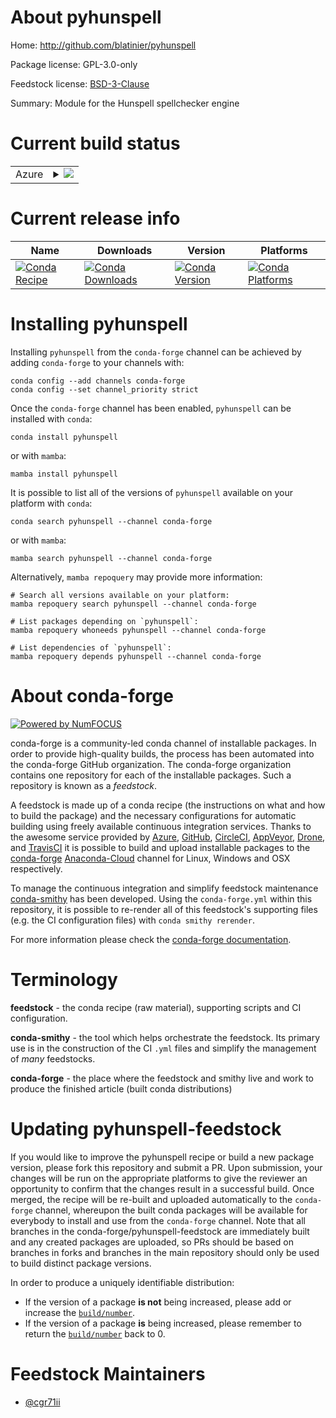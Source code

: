 About pyhunspell
================

Home: http://github.com/blatinier/pyhunspell

Package license: GPL-3.0-only

Feedstock license: [BSD-3-Clause](https://github.com/conda-forge/pyhunspell-feedstock/blob/main/LICENSE.txt)

Summary: Module for the Hunspell spellchecker engine

Current build status
====================


<table>
    
  <tr>
    <td>Azure</td>
    <td>
      <details>
        <summary>
          <a href="https://dev.azure.com/conda-forge/feedstock-builds/_build/latest?definitionId=16140&branchName=main">
            <img src="https://dev.azure.com/conda-forge/feedstock-builds/_apis/build/status/pyhunspell-feedstock?branchName=main">
          </a>
        </summary>
        <table>
          <thead><tr><th>Variant</th><th>Status</th></tr></thead>
          <tbody><tr>
              <td>linux_64_python3.7.____cpython</td>
              <td>
                <a href="https://dev.azure.com/conda-forge/feedstock-builds/_build/latest?definitionId=16140&branchName=main">
                  <img src="https://dev.azure.com/conda-forge/feedstock-builds/_apis/build/status/pyhunspell-feedstock?branchName=main&jobName=linux&configuration=linux_64_python3.7.____cpython" alt="variant">
                </a>
              </td>
            </tr><tr>
              <td>linux_64_python3.8.____cpython</td>
              <td>
                <a href="https://dev.azure.com/conda-forge/feedstock-builds/_build/latest?definitionId=16140&branchName=main">
                  <img src="https://dev.azure.com/conda-forge/feedstock-builds/_apis/build/status/pyhunspell-feedstock?branchName=main&jobName=linux&configuration=linux_64_python3.8.____cpython" alt="variant">
                </a>
              </td>
            </tr><tr>
              <td>linux_64_python3.9.____cpython</td>
              <td>
                <a href="https://dev.azure.com/conda-forge/feedstock-builds/_build/latest?definitionId=16140&branchName=main">
                  <img src="https://dev.azure.com/conda-forge/feedstock-builds/_apis/build/status/pyhunspell-feedstock?branchName=main&jobName=linux&configuration=linux_64_python3.9.____cpython" alt="variant">
                </a>
              </td>
            </tr>
          </tbody>
        </table>
      </details>
    </td>
  </tr>
</table>

Current release info
====================

| Name | Downloads | Version | Platforms |
| --- | --- | --- | --- |
| [![Conda Recipe](https://img.shields.io/badge/recipe-pyhunspell-green.svg)](https://anaconda.org/conda-forge/pyhunspell) | [![Conda Downloads](https://img.shields.io/conda/dn/conda-forge/pyhunspell.svg)](https://anaconda.org/conda-forge/pyhunspell) | [![Conda Version](https://img.shields.io/conda/vn/conda-forge/pyhunspell.svg)](https://anaconda.org/conda-forge/pyhunspell) | [![Conda Platforms](https://img.shields.io/conda/pn/conda-forge/pyhunspell.svg)](https://anaconda.org/conda-forge/pyhunspell) |

Installing pyhunspell
=====================

Installing `pyhunspell` from the `conda-forge` channel can be achieved by adding `conda-forge` to your channels with:

```
conda config --add channels conda-forge
conda config --set channel_priority strict
```

Once the `conda-forge` channel has been enabled, `pyhunspell` can be installed with `conda`:

```
conda install pyhunspell
```

or with `mamba`:

```
mamba install pyhunspell
```

It is possible to list all of the versions of `pyhunspell` available on your platform with `conda`:

```
conda search pyhunspell --channel conda-forge
```

or with `mamba`:

```
mamba search pyhunspell --channel conda-forge
```

Alternatively, `mamba repoquery` may provide more information:

```
# Search all versions available on your platform:
mamba repoquery search pyhunspell --channel conda-forge

# List packages depending on `pyhunspell`:
mamba repoquery whoneeds pyhunspell --channel conda-forge

# List dependencies of `pyhunspell`:
mamba repoquery depends pyhunspell --channel conda-forge
```


About conda-forge
=================

[![Powered by
NumFOCUS](https://img.shields.io/badge/powered%20by-NumFOCUS-orange.svg?style=flat&colorA=E1523D&colorB=007D8A)](https://numfocus.org)

conda-forge is a community-led conda channel of installable packages.
In order to provide high-quality builds, the process has been automated into the
conda-forge GitHub organization. The conda-forge organization contains one repository
for each of the installable packages. Such a repository is known as a *feedstock*.

A feedstock is made up of a conda recipe (the instructions on what and how to build
the package) and the necessary configurations for automatic building using freely
available continuous integration services. Thanks to the awesome service provided by
[Azure](https://azure.microsoft.com/en-us/services/devops/), [GitHub](https://github.com/),
[CircleCI](https://circleci.com/), [AppVeyor](https://www.appveyor.com/),
[Drone](https://cloud.drone.io/welcome), and [TravisCI](https://travis-ci.com/)
it is possible to build and upload installable packages to the
[conda-forge](https://anaconda.org/conda-forge) [Anaconda-Cloud](https://anaconda.org/)
channel for Linux, Windows and OSX respectively.

To manage the continuous integration and simplify feedstock maintenance
[conda-smithy](https://github.com/conda-forge/conda-smithy) has been developed.
Using the ``conda-forge.yml`` within this repository, it is possible to re-render all of
this feedstock's supporting files (e.g. the CI configuration files) with ``conda smithy rerender``.

For more information please check the [conda-forge documentation](https://conda-forge.org/docs/).

Terminology
===========

**feedstock** - the conda recipe (raw material), supporting scripts and CI configuration.

**conda-smithy** - the tool which helps orchestrate the feedstock.
                   Its primary use is in the construction of the CI ``.yml`` files
                   and simplify the management of *many* feedstocks.

**conda-forge** - the place where the feedstock and smithy live and work to
                  produce the finished article (built conda distributions)


Updating pyhunspell-feedstock
=============================

If you would like to improve the pyhunspell recipe or build a new
package version, please fork this repository and submit a PR. Upon submission,
your changes will be run on the appropriate platforms to give the reviewer an
opportunity to confirm that the changes result in a successful build. Once
merged, the recipe will be re-built and uploaded automatically to the
`conda-forge` channel, whereupon the built conda packages will be available for
everybody to install and use from the `conda-forge` channel.
Note that all branches in the conda-forge/pyhunspell-feedstock are
immediately built and any created packages are uploaded, so PRs should be based
on branches in forks and branches in the main repository should only be used to
build distinct package versions.

In order to produce a uniquely identifiable distribution:
 * If the version of a package **is not** being increased, please add or increase
   the [``build/number``](https://docs.conda.io/projects/conda-build/en/latest/resources/define-metadata.html#build-number-and-string).
 * If the version of a package **is** being increased, please remember to return
   the [``build/number``](https://docs.conda.io/projects/conda-build/en/latest/resources/define-metadata.html#build-number-and-string)
   back to 0.

Feedstock Maintainers
=====================

* [@cgr71ii](https://github.com/cgr71ii/)

